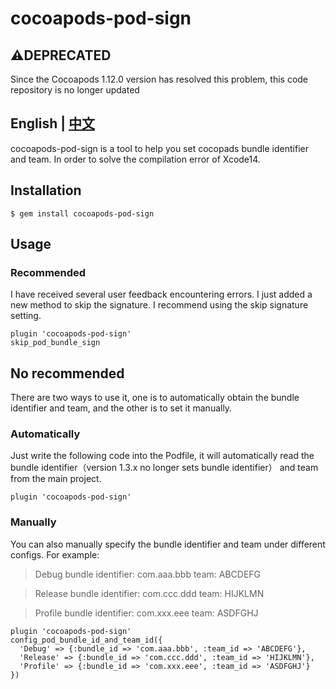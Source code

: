 # cocoapods-pod-sign

## ⚠️DEPRECATED
Since the Cocoapods 1.12.0 version has resolved this problem, this code repository is no longer updated

## English | [中文](https://www.jianshu.com/p/58d3202411c0)

cocoapods-pod-sign is a tool to help you set cocopads bundle identifier and team. In order to solve the compilation error of Xcode14.

## Installation

    $ gem install cocoapods-pod-sign

## Usage

### Recommended

I have received several user feedback encountering errors. I just added a new method to skip the signature. I recommend using the skip signature setting.

```
plugin 'cocoapods-pod-sign'
skip_pod_bundle_sign
```

## No recommended

There are two ways to use it, one is to automatically obtain the bundle identifier and team, and the other is to set it manually.

### Automatically

Just write the following code into the Podfile, it will automatically read the bundle identifier（version 1.3.x  no longer sets bundle identifier） and team from the main project.

    plugin 'cocoapods-pod-sign'

### Manually

You can also manually specify the bundle identifier and team under different configs. For example:

> Debug
bundle identifier: com.aaa.bbb
team: ABCDEFG

> Release
bundle identifier: com.ccc.ddd
team: HIJKLMN

> Profile
bundle identifier: com.xxx.eee
team: ASDFGHJ



```
plugin 'cocoapods-pod-sign'
config_pod_bundle_id_and_team_id({
  'Debug' => {:bundle_id => 'com.aaa.bbb', :team_id => 'ABCDEFG'},
  'Release' => {:bundle_id => 'com.ccc.ddd', :team_id => 'HIJKLMN'},
  'Profile' => {:bundle_id => 'com.xxx.eee', :team_id => 'ASDFGHJ'}
})
```

